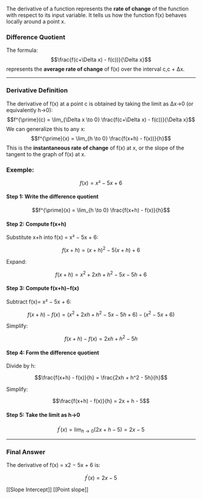 The derivative of a function represents the **rate of change** of the function with respect to its input variable. It tells us how the function f(x) behaves locally around a point x.

### Difference Quotient

The formula:
$$\frac{f(c+\Delta x) - f(c))}{\Delta x}$$
represents the **average rate of change** of f(x) over the interval c,c + Δx.

---

### Derivative Definition

The derivative of f(x) at a point c is obtained by taking the limit as Δx→0 (or equivalently h→0):
$$f^{\prime}(c) = \lim_{\Delta x \to 0} \frac{f(c+\Delta x) - f(c))}{\Delta x}$$
We can generalize this to any x:
$$f^{\prime}(x) = \lim_{h \to 0} \frac{f(x+h) - f(x))}{h}$$
This is the **instantaneous rate of change** of f(x) at x, or the slope of the tangent to the graph of f(x) at x.

### Exemple:
$$f(x)=x²-5x+6$$
#### Step 1: Write the difference quotient

$$f^{\prime}(x) = \lim_{h \to 0} \frac{f(x+h) - f(x)}{h}$$

#### Step 2: Compute f(x+h)

Substitute x+h into f(x) = x² − 5x + 6:

$$f(x+h) = (x+h)^2 - 5(x+h) + 6$$

Expand:

$$f(x+h) = x^2 + 2xh + h^2 - 5x - 5h + 6$$

#### Step 3: Compute f(x+h)−f(x)

Subtract f(x)= x² − 5x + 6:

$$f(x+h) - f(x) = \left(x^2 + 2xh + h^2 - 5x - 5h + 6\right) - \left(x^2 - 5x + 6\right)$$

Simplify:

$$f(x+h) - f(x) = 2xh + h^2 - 5h$$

#### Step 4: Form the difference quotient

Divide by h:

$$\frac{f(x+h) - f(x)}{h} = \frac{2xh + h^2 - 5h}{h}$$

Simplify:

$$\frac{f(x+h) - f(x)}{h} = 2x + h - 5$$

#### Step 5: Take the limit as h→0

$$f^{\prime}(x) = \lim_{h \to 0} (2x + h - 5) = 2x - 5$$

---

### Final Answer

The derivative of f(x) = x2 − 5x + 6 is:

$$f^{\prime}(x) = 2x - 5$$


[[Slope Intercept]] [[Point slope]]